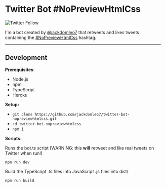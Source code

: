 # Twitter Bot #NoPreviewHtmlCss

![Twitter Follow](https://img.shields.io/twitter/follow/NoPreviewHtmlCs?style=social)

I'm a bot created by [@jackdomleo7](https://twitter.com/jackdomleo7) that retweets and likes tweets containing the [#NoPreviewHtmlCss](https://twitter.com/search?q=%23NoPreviewHtmlCss) hashtag.

---

## Development

**Prerequisites:**

- Node.js
- npm
- TypeScript
- Heroku

**Setup:**

- `git clone https://github.com/jackdomleo7/twitter-bot-nopreviewhtmlcss.git`
- `cd twitter-bot-nopreviewhtmlcss`
- `npm i`

**Scripts:**

Runs the bot.ts script (WARNING: this **will** retweet and like real tweets on Twitter when run!)
```
npm run dev
```

Build the TypeScript .ts files into JavaScript .js files into dist/
```
npm run build
```
